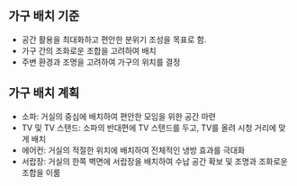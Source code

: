 ## 가구 배치 기준
- 공간 활용을 최대화하고 편안한 분위기 조성을 목표로 함.
- 가구 간의 조화로운 조합을 고려하여 배치
- 주변 환경과 조명을 고려하여 가구의 위치를 결정

## 가구 배치 계획
- 소파: 거실의 중심에 배치하여 편안한 모임을 위한 공간 마련
- TV 및 TV 스탠드: 소파의 반대편에 TV 스탠드를 두고, TV를 올려 시청 거리에 맞게 배치
- 에어컨: 거실의 적절한 위치에 배치하여 전체적인 냉방 효과를 극대화
- 서랍장: 거실의 한쪽 벽면에 서랍장을 배치하여 수납 공간 확보 및 조명과 조화로운 조합을 이룸

